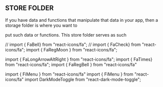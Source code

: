 ## STORE FOLDER

If you have data and functions that manipulate that data in your app, then a storage folder is where you want to 

put such data or functions. This store folder serves as such


// import { FaBell} from "react-icons/fa";
// import { FaCheck} from "react-icons/fa";
import { FaRegMoon } from "react-icons/fa";

import { FaLongArrowAltRight } from "react-icons/fa";
import { FaTimes} from "react-icons/fa";
import { FaRegBell } from "react-icons/fa"

import { FiMenu } from "react-icons/fa"
import { FiMenu } from "react-icons/fa"
import DarkModeToggle from "react-dark-mode-toggle";